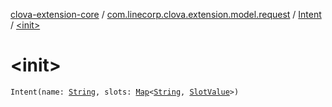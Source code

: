 [clova-extension-core](../../index.md) / [com.linecorp.clova.extension.model.request](../index.md) / [Intent](index.md) / [&lt;init&gt;](./-init-.md)

# &lt;init&gt;

`Intent(name: `[`String`](https://kotlinlang.org/api/latest/jvm/stdlib/kotlin/-string/index.html)`, slots: `[`Map`](https://kotlinlang.org/api/latest/jvm/stdlib/kotlin.collections/-map/index.html)`<`[`String`](https://kotlinlang.org/api/latest/jvm/stdlib/kotlin/-string/index.html)`, `[`SlotValue`](../-slot-value/index.md)`>)`